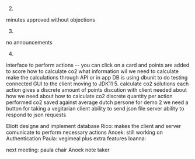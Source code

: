 2.
minutes approved without objections

3.
no announcements

4. 
interface to perform actions -- you can click on a card and points are added to score
how to calculate co2
what information wil we need to calculate
make the calculations through API or in app
DB is using dbunit to do testing 
connected GUI to the client
moving to JDK11
5.
calculate co2 solutions
	each action gives a discrete amount of points
discution with client needed about how we need about how to calculate co2
discrete quantity per action performed
co2 saved against average dutch persone
for demo 2
we need a button for taking a vegitarian
client ability to send json file
server ability to respond to json requests

Eliott
designe and implement database
Rico:
makes the client and server comunicate to perform necessary actions
Anoek:
still working on Authentication
Paula:
vegimeal plus extra features
Ioanna:



next meeting:
paula chair
Anoek note taker